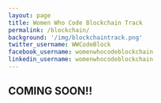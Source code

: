 ```yaml
---
layout: page
title: Women Who Code Blockchain Track
permalink: /blockchain/
background: '/img/blockchaintrack.png'
twitter_username: WWCodeBlock
facebook_username: womenwhocodeblockchain
linkedin_username: womenwhocodeblockchain
---
```


## COMING SOON!!